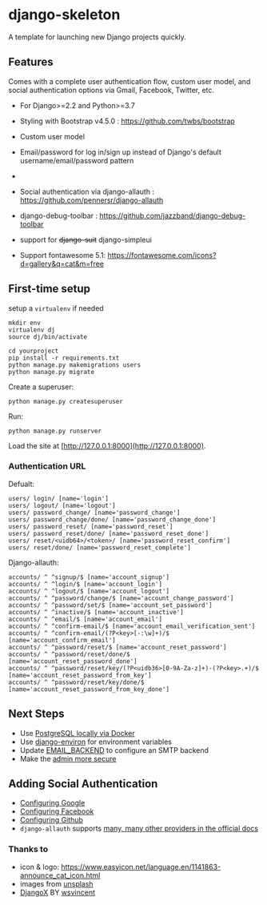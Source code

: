 # django-skeleton

A template for launching new Django projects quickly. 

## Features

Comes with a complete user authentication flow, custom user model, and social authentication options via Gmail, Facebook, Twitter, etc.

- For Django>=2.2 and Python>=3.7

- Styling with Bootstrap v4.5.0 : https://github.com/twbs/bootstrap

- Custom user model

- Email/password for log in/sign up instead of Django's default username/email/password pattern

- 

- Social authentication via django-allauth : https://github.com/pennersr/django-allauth

- django-debug-toolbar : https://github.com/jazzband/django-debug-toolbar

- support for ~~django-suit~~  django-simpleui

- Support fontawesome 5.1: https://fontawesome.com/icons?d=gallery&q=cat&m=free

## First-time setup

setup a `virtualenv` if needed

```
mkdir env
virtualenv dj
source dj/bin/activate
```

```
cd yourproject
pip install -r requirements.txt
python manage.py makemigrations users
python manage.py migrate
```

Create a superuser:

```
python manage.py createsuperuser
```

Run:

```
python manage.py runserver
```

Load the site at [http://127.0.0.1:8000](http://127.0.0.1:8000).

### Authentication URL

Defualt:

```
users/ login/ [name='login']
users/ logout/ [name='logout']
users/ password_change/ [name='password_change']
users/ password_change/done/ [name='password_change_done']
users/ password_reset/ [name='password_reset']
users/ password_reset/done/ [name='password_reset_done']
users/ reset/<uidb64>/<token>/ [name='password_reset_confirm']
users/ reset/done/ [name='password_reset_complete']
```
Django-allauth:

```
accounts/ ^ ^signup/$ [name='account_signup']
accounts/ ^ ^login/$ [name='account_login']
accounts/ ^ ^logout/$ [name='account_logout']
accounts/ ^ ^password/change/$ [name='account_change_password']
accounts/ ^ ^password/set/$ [name='account_set_password']
accounts/ ^ ^inactive/$ [name='account_inactive']
accounts/ ^ ^email/$ [name='account_email']
accounts/ ^ ^confirm-email/$ [name='account_email_verification_sent']
accounts/ ^ ^confirm-email/(?P<key>[-:\w]+)/$ [name='account_confirm_email']
accounts/ ^ ^password/reset/$ [name='account_reset_password']
accounts/ ^ ^password/reset/done/$ [name='account_reset_password_done']
accounts/ ^ ^password/reset/key/(?P<uidb36>[0-9A-Za-z]+)-(?P<key>.+)/$ [name='account_reset_password_from_key']
accounts/ ^ ^password/reset/key/done/$ [name='account_reset_password_from_key_done']
```

## Next Steps

- Use [PostgreSQL locally via Docker](https://wsvincent.com/django-docker-postgresql/)
- Use [django-environ](https://github.com/joke2k/django-environ) for environment variables
- Update [EMAIL_BACKEND](https://docs.djangoproject.com/en/2.2/topics/email/#module-django.core.mail) to configure an SMTP backend
- Make the [admin more secure](https://opensource.com/article/18/1/10-tips-making-django-admin-more-secure)

## Adding Social Authentication

- [Configuring Google](https://wsvincent.com/django-allauth-tutorial-custom-user-model/#google-credentials)
- [Configuring Facebook](http://www.sarahhagstrom.com/2013/09/the-missing-django-allauth-tutorial/#Create_and_configure_a_Facebook_app)
- [Configuring Github](https://wsvincent.com/django-allauth-tutorial/)
- `django-allauth` supports [many, many other providers in the official docs](https://django-allauth.readthedocs.io/en/latest/providers.html)

### Thanks to

- icon & logo: https://www.easyicon.net/language.en/1141863-announce_cat_icon.html
- images from [unsplash](https://unsplash.com/)
- [DjangoX](https://github.com/wsvincent/djangox) BY  [wsvincent](https://wsvincent.com)